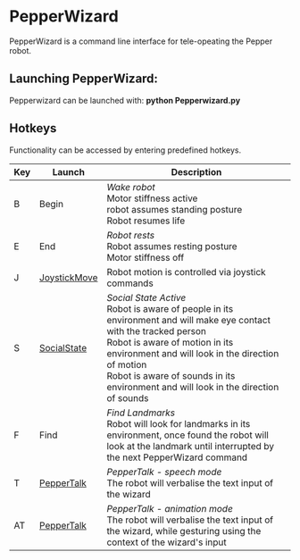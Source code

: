 # PepperWizard 

PepperWizard is a command line interface for tele-opeating the Pepper robot. 


## Launching PepperWizard:
Pepperwizard can be launched with: **python Pepperwizard.py**

## Hotkeys 
Functionality can be accessed by entering predefined hotkeys. 

| **Key**  | **Launch**        | **Description** |
| -------- | -------           | -------- 
| B        | Begin             | *Wake robot* <br>Motor stiffness active <br>robot assumes standing posture <br> Robot resumes life
| E        | End              | *Robot rests* <br> Robot assumes resting posture <br> Motor stiffness off
| J        | [JoystickMove](https://github.com/jwgcurrie/PepperWizard/blob/main/Documentation/JoystickMove.md)           | Robot motion is controlled via joystick commands
| S        | [SocialState](https://github.com/jwgcurrie/PepperWizard/blob/main/Documentation/SocialState.md) | *Social State Active* <br> Robot is aware of people in its environment and will make eye contact with the tracked person <br> Robot is aware of motion in its environment and will look in the direction of motion <br> Robot is aware of sounds in its environment and will look in the direction of sounds
| F        | Find               | *Find Landmarks* <br> Robot will look for landmarks in its environment, once found the robot will look at the landmark until interrupted by the next PepperWizard command
| T        | [PepperTalk](https://github.com/jwgcurrie/PepperWizard/blob/main/Documentation/PepperTalk.md)               | *PepperTalk - speech mode* <br> The robot will verbalise the text input of the wizard
| AT        | [PepperTalk](https://github.com/jwgcurrie/PepperWizard/blob/main/Documentation/PepperTalk.md)               | *PepperTalk - animation mode* <br> The robot will verbalise the text input of the wizard, while gesturing using the context of the wizard's input | |


